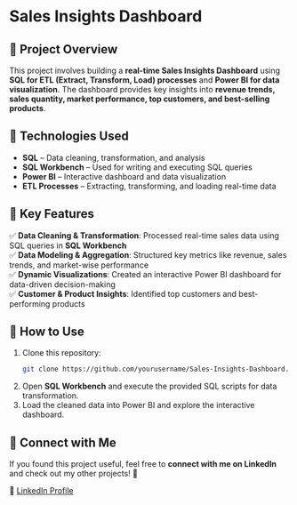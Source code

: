 # Sales Insights Dashboard  

## 🌊 Project Overview  
This project involves building a **real-time Sales Insights Dashboard** using **SQL for ETL (Extract, Transform, Load) processes** and **Power BI for data visualization**. The dashboard provides key insights into **revenue trends, sales quantity, market performance, top customers, and best-selling products**.  

## 🔧 Technologies Used  
- **SQL** – Data cleaning, transformation, and analysis  
- **SQL Workbench** – Used for writing and executing SQL queries  
- **Power BI** – Interactive dashboard and data visualization  
- **ETL Processes** – Extracting, transforming, and loading real-time data  

## 🚀 Key Features  
✅ **Data Cleaning & Transformation**: Processed real-time sales data using SQL queries in **SQL Workbench**  
✅ **Data Modeling & Aggregation**: Structured key metrics like revenue, sales trends, and market-wise performance  
✅ **Dynamic Visualizations**: Created an interactive Power BI dashboard for data-driven decision-making  
✅ **Customer & Product Insights**: Identified top customers and best-performing products  

## 📝 How to Use  
1. Clone this repository:  
   ```bash  
   git clone https://github.com/yourusername/Sales-Insights-Dashboard.git  
   ```  
2. Open **SQL Workbench** and execute the provided SQL scripts for data transformation.  
3. Load the cleaned data into Power BI and explore the interactive dashboard.  

## 🤝 Connect with Me  
If you found this project useful, feel free to **connect with me on LinkedIn** and check out my other projects! 🚀  

🔗 [LinkedIn Profile](https://www.linkedin.com/in/dhrumil-pawar/) 

